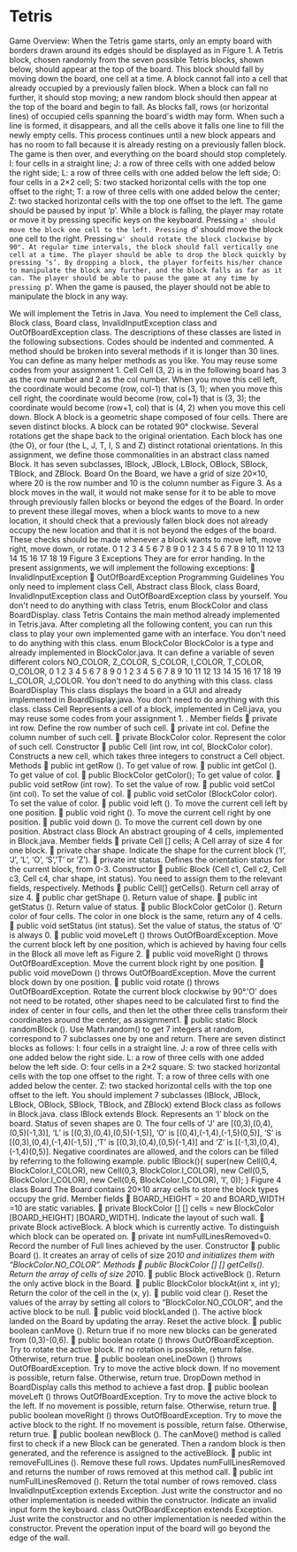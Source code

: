# Tetris
Game Overview: When the Tetris game starts, only an empty board with borders drawn around
its edges should be displayed as in Figure 1. A Tetris block, chosen randomly from the seven
possible Tetris blocks, shown below, should appear at the top of the board. This block should
fall by moving down the board, one cell at a time. A block cannot fall into a cell that already
occupied by a previously fallen block. When a block can fall no further, it should stop moving;
a new random block should then appear at the top of the board and begin to fall. As blocks fall,
rows (or horizontal lines) of occupied cells spanning the board's width may form. When such a
line is formed, it disappears, and all the cells above it falls one line to fill the newly empty cells.
This process continues until a new block appears and has no room to fall because it is already
resting on a previously fallen block. The game is then over, and everything on the board should
stop completely.
I: four cells in a straight line;
J: a row of three cells with one added below the right side;
L: a row of three cells with one added below the left side;
O: four cells in a 2×2 cell;
S: two stacked horizontal cells with the top one offset to the right;
T: a row of three cells with one added below the center;
Z: two stacked horizontal cells with the top one offset to the left.
The game should be paused by input ‘p’. While a block is falling, the player may
rotate or move it by pressing specific keys on the keyboard. Pressing `a' should move the block
one cell to the left. Pressing `d' should move the block one cell to the
right. Pressing `w' should rotate the block clockwise by 90°. At regular time intervals, the block
should fall vertically one cell at a time. The player should be able to drop the block quickly by
pressing ‘s’. By dropping a block, the player forfeits his/her chance to manipulate the block any
further, and the block falls as far as it can. The player should be able to pause the game at any
time by pressing `p'. When the game is paused, the player should not be able to manipulate the
block in any way.

We will implement the Tetris in Java. You need to implement the Cell
class, Block class, Board class, InvalidInputException class and OutOfBoardException class.
The descriptions of these classes are listed in the following subsections. Codes should be
indented and commented. A method should be broken into several methods if it is longer than
30 lines. You can define as many helper methods as you like. You may reuse some codes
from your assignment 1.
Cell
Cell (3, 2) is in the following board has 3 as the row number and 2 as the col number.
When you move this cell left, the coordinate would become (row, col-1) that is (3, 1); when you
move this cell right, the coordinate would become (row, col+1) that is (3, 3); the coordinate
would become (row+1, col) that is (4, 2) when you move this cell down.
Block
A block is a geometric shape composed of four cells. There are seven distinct blocks. A block
can be rotated 90° clockwise. Several rotations get the shape back to the original orientation.
Each block has one (the O), or four (the L, J, T, I, S and Z) distinct rotational orientations. In
this assignment, we define those commonalities in an abstract class named Block. It has seven
subclasses, IBlock, JBlock, LBlock, OBlock, SBlock, TBlock, and ZBlock.
Board
On the Board, we have a grid of size 20×10, where 20 is the row number and 10 is the column
number as Figure 3. As a block moves in the wall, it would not make sense for it to be able to
move through previously fallen blocks or beyond the edges of the Board. In order to prevent
these illegal moves, when a block wants to move to a new location, it should check that a
previously fallen block does not already occupy the new location and that it is not beyond the
edges of the board. These checks should be made whenever a block wants to move left, move
right, move down, or rotate.
0 1 2 3 4 5 6 7 8 9
0
1
2
3
4
5
6
7
8
9
10
11
12
13
14
15
16
17
18
19
Figure 3
Exceptions
They are for error handing. In the present assignments, we will implement the following
exceptions:
 InvalidInputException
 OutOfBoardException
Programming Guidelines
You only need to implement class Cell, Abstract class Block, class Board, InvalidInputException
class and OutOfBoardException class by yourself. You don't need to do anything with class
Tetris, enum BlockColor and class BoardDisplay.
class Tetris
Contains the main method already implemented in Tetris.java. After completing all the
following content, you can run this class to play your own implemented game with an interface.
You don't need to do anything with this class.
enum BlockColor
BlockColor is a type and already implemented in BlockColor.java. It can define a variable of
seven different colors NO_COLOR, Z_COLOR, S_COLOR, I_COLOR, T_COLOR, O_COLOR,
0 1 2 3 4 5 6 7 8 9
0
1
2
3
4
5
6
7
8
9
10
11
12
13
14
15
16
17
18
19
L_COLOR, J_COLOR. You don't need to do anything with this class.
class BoardDisplay
This class displays the board in a GUI and already implemented in BoardDisplay.java. You
don't need to do anything with this class.
class Cell
Represents a cell of a block, implemented in Cell.java, you may reuse some codes from
your assignment 1.
.
Member fields
 private int row.
Define the row number of such cell.
 private int col.
Define the column number of such cell.
 private BlockColor color.
Represent the color of such cell.
Constructor
 public Cell (int row, int col, BlockColor color).
Constructs a new cell, which takes three integers to construct a Cell object.
Methods
 public int getRow ().
To get value of row.
 public int getCol ().
To get value of col.
 public BlockColor getColor();
To get value of color.
 public void setRow (int row).
To set the value of row.
 public void setCol (int col).
To set the value of col.
 public void setColor (BlockColor color).
To set the value of color.
 public void left ().
To move the current cell left by one position.
 public void right ().
To move the current cell right by one position.
 public void down ().
To move the current cell down by one position.
Abstract class Block
An abstract grouping of 4 cells, implemented in Block.java.
Member fields
 private Cell [] cells;
A Cell array of size 4 for one block.
 private char shape.
Indicate the shape for the current block (‘I’, ‘J’, ‘L’, ‘O’, ‘S’,’T’ or ’Z’).
 private int status.
Defines the orientation status for the current block, from 0-3.
Constructor
 public Block (Cell c1, Cell c2, Cell c3, Cell c4, char shape, int status).
You need to assign them to the relevant fields, respectively.
Methods
 public Cell[] getCells().
Return cell array of size 4.
 public char getShape ().
Return value of shape.
 public int getStatus ().
Return value of status.
 public BlockColor getColor ().
Return color of four cells. The color in one block is the same, return any of 4 cells.
 public void setStatus (int status).
Set the value of status, the status of ‘O’ is always 0.
 public void moveLeft () throws OutOfBoardException.
Move the current block left by one position, which is achieved by having four cells in
the Block all move left as Figure 2.
 public void moveRight () throws OutOfBoardException.
Move the current block right by one position.
 public void moveDown () throws OutOfBoardException.
Move the current block down by one position.
 public void rotate () throws OutOfBoardException.
Rotate the current block clockwise by 90°.'O' does not need to be rotated, other shapes
need to be calculated first to find the index of center in four cells, and then let the other
three cells transform their coordinates around the center, as assignment1.
 public static Block randomBlock ().
Use Math.random() to get 7 integers at random, correspond to 7 subclasses one by one
and return.
There are seven distinct blocks as follows:
I: four cells in a straight line.
J: a row of three cells with one added below the right side.
L: a row of three cells with one added below the left side.
O: four cells in a 2×2 square.
S: two stacked horizontal cells with the top one offset to the right.
T: a row of three cells with one added below the center.
Z: two stacked horizontal cells with the top one offset to the left.
You should implement 7 subclasses (IBlock, JBlock, LBlock, OBlock, SBlock, TBlock,
and ZBlock) extend Block class as follows in Block.java.
class IBlock extends Block.
Represents an ‘I’ block on the board. Status of seven shapes are 0. The four cells of 'J' are
[(0,3),(0,4),(0,5)(-1,3)], ‘L’ is [(0,3),(0,4),(0,5)(-1,5)], ‘O’ is [(0,4),(-1,4),(-1,5)(0,5)], ‘S’ is
[(0,3),(0,4),(-1,4)(-1,5)] ,‘T’ is [(0,3),(0,4),(0,5)(-1,4)] and ‘Z’ is [(-1,3),(0,4),(-1,4)(0,5)].
Negative coordinates are allowed, and the colors can be filled by referring to the following
example.
public IBlock(){
super(new Cell(0,4, BlockColor.I_COLOR),
new Cell(0,3, BlockColor.I_COLOR),
new Cell(0,5, BlockColor.I_COLOR),
new Cell(0,6, BlockColor.I_COLOR), ‘I’, 0));
}
Figure 4
class Board
The Board contains 20×10 array cells to store the block types occupy the grid.
Member fields
 BOARD_HEIGHT = 20 and BOARD_WIDTH =10 are static variables.
 private BlockColor [] [] cells = new BlockColor [BOARD_HEIGHT]
[BOARD_WIDTH].
Indicate the layout of such wall.
 private Block activeBlock.
A block which is currently active. To distinguish which block can be operated on.
 private int numFullLinesRemoved=0.
Record the number of Full lines achieved by the user.
Constructor
 public Board ().
It creates an array of cells of size 20*10 and initializes them with
“BlockColor.NO_COLOR”.
Methods
 public BlockColor [] [] getCells().
Return the array of cells of size 20*10.
 public Block activeBlock ().
Return the only active block in the Board.
 public BlockColor blockAt(int x, int y);
Return the color of the cell in the (x, y).
 public void clear ().
Reset the values of the array by setting all colors to “BlockColor.NO_COLOR”, and the
active block to be null.
 public void blockLanded ().
The active block landed on the Board by updating the array. Reset the active block.
 public boolean canMove ().
Return true if no more new blocks can be generated from (0,3)-(0,6).
 public boolean rotate () throws OutOfBoardException.
Try to rotate the active block. If no rotation is possible, return false. Otherwise, return
true.
 public boolean oneLineDown () throws OutOfBoardException.
Try to move the active block down. If no movement is possible, return false.
Otherwise, return true. DropDown method in BoardDisplay calls this method to achieve a
fast drop.
 public boolean moveLeft () throws OutOfBoardException.
Try to move the active block to the left. If no movement is possible, return false.
Otherwise, return true.
 public boolean moveRight () throws OutOfBoardException.
Try to move the active block to the right. If no movement is possible, return false.
Otherwise, return true.
 public boolean newBlock ().
The canMove() method is called first to check if a new Block can be generated. Then
a random block is then generated, and the reference is assigned to the activeBlock.
 public int removeFullLines ().
Remove these full rows. Updates numFullLinesRemoved and returns the number of
rows removed at this method call.
 public int numFullLinesRemoved ().
Return the total number of rows removed.
class InvalidInputException extends Exception.
Just write the constructor and no other implementation is needed within the constructor.
Indicate an invalid input form the keyboard.
class OutOfBoardException extends Exception.
Just write the constructor and no other implementation is needed within the constructor. Prevent
the operation input of the board will go beyond the edge of the wall.

